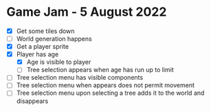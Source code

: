 # Game Jam - 5 August 2022

- [x] Get some tiles down
- [ ] World generation happens
- [x] Get a player sprite
- [x] Player has age
  - [x] Age is visible to player
  - [ ] Tree selection appears when age has run up to limit
- [ ] Tree selection menu has visible components
- [ ] Tree selection menu when appears does not permit movement
- [ ] Tree selection menu upon selecting a tree adds it to the world and disappears